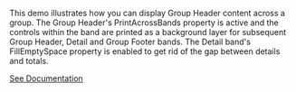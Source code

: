 This demo illustrates how you can display Group Header content across a group. The Group Header's PrintAcrossBands property is active and the controls within the band are printed as a background layer for subsequent Group Header, Detail and Group Footer bands. The Detail band's FillEmptySpace property is enabled to get rid of the gap between details and totals.

<a href="https://docs.devexpress.com/XtraReports/401300/create-reports/create-a-report-with-cross-band-content-and-populated-empty-space" target="_blank">See Documentation</a>
